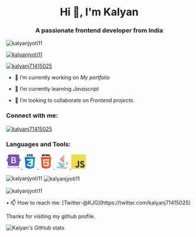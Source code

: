 <h1 align="center">Hi 👋, I'm Kalyan</h1>
<h3 align="center">A passionate frontend developer from India</h3>

<p align="left"> <img src="https://komarev.com/ghpvc/?username=kalyanjyoti11&label=Profile%20views&color=0e75b6&style=flat" alt="kalyanjyoti11" /> </p>

<p align="left"> <a href="https://github.com/ryo-ma/github-profile-trophy"><img src="https://github-profile-trophy.vercel.app/?username=kalyanjyoti11" alt="kalyanjyoti11" /></a> </p>

<p align="left"> <a href="https://twitter.com/kalyanj71415025" target="blank"><img src="https://img.shields.io/twitter/follow/kalyanj71415025?logo=twitter&style=for-the-badge" alt="kalyanj71415025" /></a> </p>

- 🔭 I’m currently working on *My portfolio*

- 🌱 I’m currently learning *Javascript*

- 👯 I’m looking to collaborate on *Frontend projects.*

<h3 align="left">Connect with me:</h3>
<p align="left">
<a href="https://twitter.com/kalyanj71415025" target="blank"><img align="center" src="https://raw.githubusercontent.com/rahuldkjain/github-profile-readme-generator/master/src/images/icons/Social/twitter.svg" alt="kalyanj71415025" height="30" width="40" /></a>
</p>

<h3 align="left">Languages and Tools:</h3>
<p align="left"> <a href="https://getbootstrap.com" target="_blank" rel="noreferrer"> <img src="https://raw.githubusercontent.com/devicons/devicon/master/icons/bootstrap/bootstrap-plain-wordmark.svg" alt="bootstrap" width="40" height="40"/> </a> <a href="https://www.w3schools.com/css/" target="_blank" rel="noreferrer"> <img src="https://raw.githubusercontent.com/devicons/devicon/master/icons/css3/css3-original-wordmark.svg" alt="css3" width="40" height="40"/> </a> <a href="https://www.w3.org/html/" target="_blank" rel="noreferrer"> <img src="https://raw.githubusercontent.com/devicons/devicon/master/icons/html5/html5-original-wordmark.svg" alt="html5" width="40" height="40"/> </a> <a href="https://www.java.com" target="_blank" rel="noreferrer"> <img src="https://raw.githubusercontent.com/devicons/devicon/master/icons/java/java-original.svg" alt="java" width="40" height="40"/> </a> <a href="https://developer.mozilla.org/en-US/docs/Web/JavaScript" target="_blank" rel="noreferrer"> <img src="https://raw.githubusercontent.com/devicons/devicon/master/icons/javascript/javascript-original.svg" alt="javascript" width="40" height="40"/> </a> </p>

<p><img align="left" src="https://github-readme-stats.vercel.app/api/top-langs?username=kalyanjyoti11&show_icons=true&locale=en&layout=compact" alt="kalyanjyoti11" /></p>

<p>&nbsp;<img align="center" src="https://github-readme-stats.vercel.app/api?username=kalyanjyoti11&show_icons=true&locale=en" alt="kalyanjyoti11" /></p>

<p><img align="center" src="https://github-readme-streak-stats.herokuapp.com/?user=kalyanjyoti11&" alt="kalyanjyoti11" /></p>
• 📫 How to reach me: [Twitter-@KJG](https://twitter.com/kalyanj71415025)

Thanks for visiting my github profile.

![Kalyan's GitHub stats](https://github-readme-stats.vercel.app/api?username=kalyanjyoti11&theme=dark&show_icons=true)



